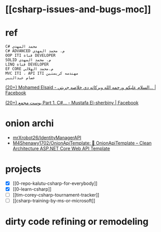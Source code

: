 # [[csharp-issues-and-bugs-moc]]

# ref
```
C# محمد المهدي 
C# ADVANCED م. محمد المهدي 
OOP ITI قناة DEVELOPER  
SOLID م. محمد المهدي
LINQ قناة DEVELOPER 
EF CORE م.محمد الهلالي 
MVC ITI ، API ITI مهندسه كريستين
عصام عبدالنبي
```

[(20+) Mohamed Elsaid - السلام عليكم ورحمه الله وبركاته دي خلاصه جربتي... | Facebook](https://www.facebook.com/story.php?story_fbid=502764799457747&id=100091726937823&rdid=R0ibh0l0aXsFHLEf#)


[(20+) بوست مجمع Part 1. C#... - Mustafa El-sherbiny | Facebook](https://www.facebook.com/story.php?story_fbid=2651544325046366&id=100005724720762&rdid=BOALEu2pnf8Gt7SA#)

# onion archi
- [mrXrobot26/IdentityManagerAPI](https://github.com/mrXrobot26/IdentityManagerAPI)
- [M4Shenawy1702/OnionApiTemplate: 🧅 OnionApiTemplate – Clean Architecture ASP.NET Core Web API Template](https://github.com/M4Shenawy1702/OnionApiTemplate)
# projects
- [x] [[0-repo-kalutu-csharp-for-everybody]]
- [x] [[0-learn-csharp]]
- [ ] [[tim-corey-csharp-tournament-tracker]]
- [ ] [[csharp-training-by-ms-or-microsoft]]
# dirty code refining or remodeling